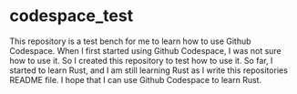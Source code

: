 # codespace_test

This repository is a test bench for me to learn how to use Github Codespace.
When I first started using Github Codespace, I was not sure how to use it.
So I created this repository to test how to use it. So far, I started to
learn Rust, and I am still learning Rust as I write this repositories README file.
I hope that I can use Github Codespace to learn Rust.